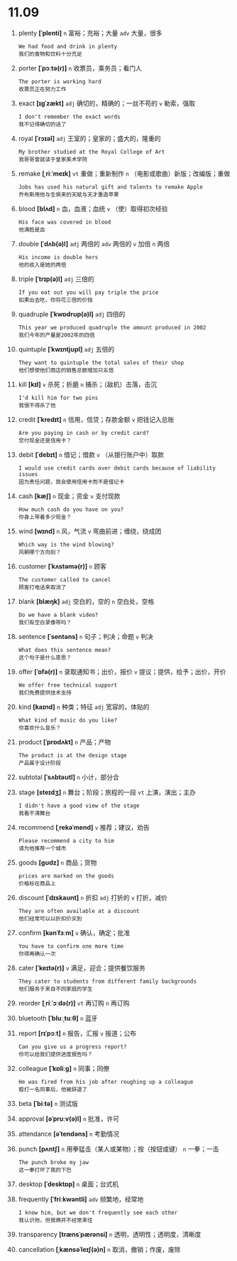# 11.09

1. plenty **[ˈplenti]** `n` 富裕；充裕；大量 `adv` 大量，很多

   ```
   We had food and drink in plenty
   我们的食物和饮料十分充足
   ```

2. porter **[ˈpɔːtə(r)]** `n` 收票员，乘务员；看门人

   ```
   The porter is working hard
   收票员正在努力工作
   ```

3. exact **[ɪɡˈzækt]** `adj` 确切的，精确的；一丝不苟的 `v` 勒索，强取

   ```
   I don't remember the exact words
   我不记得确切的话了
   ```

4. royal **[ˈrɔɪəl]** `adj` 王室的；皇家的；盛大的，隆重的

   ```
   My brother studied at the Royal College of Art
   我哥哥曾就读于皇家美术学院
   ```

5. remake **[ˌriːˈmeɪk]** `vt` 重做；重新制作 `n` （电影或歌曲）新版；改编版；重做

   ```
   Jobs has used his natural gift and talents to remake Apple
   乔布斯用他与生俱来的天赋与天才重造苹果
   ```

6. blood **[blʌd]** `n` 血，血液；血统 `v` （使）取得初次经验

   ```
   His face was covered in blood
   他满脸是血
   ```

7. double **[ˈdʌb(ə)l]** `adj` 两倍的 `adv` 两倍的 `v` 加倍 `n` 两倍

   ```
   His income is double hers
   他的收入是她的两倍
   ```

8. triple **[ˈtrɪp(ə)l]** `adj` 三倍的

   ```
   If you eat out you will pay triple the price
   如果出去吃，你将花三倍的价钱
   ```

9. quadruple **[ˈkwɒdrʊp(ə)l]** `adj` 四倍的

   ```
   This year we produced quadruple the amount produced in 2002
   我们今年的产量是2002年的四倍
   ```

10. quintuple **[ˈkwɪntjʊpl]** `adj` 五倍的

    ```
    They want to quintuple the total sales of their shop
    他们想使他们商店的销售总额增加只五倍
    ```

11. kill **[kɪl]** `v` 杀死；折磨 `n` 捕杀；（敌机）击落，击沉

    ```
    I'd kill him for two pins
    我恨不得杀了他
    ```

12. credit **[ˈkredɪt]** `n` 信用，信贷；存款金额 `v` 把钱记入总账

    ```
    Are you paying in cash or by credit card?
    您付现金还是信用卡？
    ```

13. debit **[ˈdebɪt]** `n` 借记；借款 `v` （从银行账户中）取款

    ```
    I would use credit cards over debit cards because of liability issues
    因为责任问题，我会使用信用卡而不是借记卡
    ```

14. cash **[kæʃ]** `n` 现金；资金 `v` 支付现款

    ```
    How much cash do you have on you?
    你身上带着多少现金？
    ```

15. wind **[wɪnd]** `n` 风，气流 `v` 弯曲前进；缠绕，绕成团

    ```
    Which way is the wind blowing?
    风朝哪个方向刮？
    ```

16. customer **[ˈkʌstəmə(r)]** `n` 顾客

    ```
    The customer called to cancel
    顾客打电话来取消了
    ```

17. blank **[blæŋk]** `adj` 空白的，空的 `n` 空白处，空格

    ```
    Do we have a blank video?
    我们有空白录像带吗？
    ```

18. sentence **[ˈsentəns]** `n` 句子；判决；命题 `v` 判决

    ```
    What does this sentence mean?
    这个句子是什么意思？
    ```

19. offer **[ˈɒfə(r)]** `n` 录取通知书；出价，报价 `v` 提议；提供，给予；出价，开价

    ```
    We offer free technical support
    我们免费提供技术支持
    ```

20. kind **[kaɪnd]** `n` 种类；特征 `adj` 宽容的，体贴的

    ```
    What kind of music do you like?
    你喜欢什么音乐？
    ```

21. product **[ˈprɒdʌkt]** `n` 产品；产物

    ```
    The product is at the design stage
    产品属于设计阶段
    ```

22. subtotal **[ˈsʌbtəʊtl]** `n` 小计，部分合

23. stage **[steɪdʒ]** `n` 舞台；阶段；旅程的一段 `vt` 上演，演出；主办

    ```
    I didn't have a good view of the stage
    我看不清舞台
    ```

24. recommend **[ˌrekəˈmend]** `v` 推荐；建议，劝告

    ```
    Please recommend a city to him
    请为他推荐一个城市
    ```

25. goods **[ɡʊdz]** `n` 商品；货物

    ```
    prices are marked on the goods
    价格标在商品上
    ```

26. discount **[ˈdɪskaʊnt]** `n` 折扣 `adj` 打折的 `v` 打折，减价

    ```
    They are often available at a discount
    他们经常可以以折扣价买到
    ```

27. confirm **[kənˈfɜːm]** `v` 确认，确定；批准

    ```
    You have to confirm one more time
    你得再确认一次
    ```

28. cater **[ˈkeɪtə(r)]** `v` 满足，迎合；提供餐饮服务

    ```
    They cater to students from different family backgrounds
    他们服务于来自不同家庭的学生
    ```

29. reorder **[ˌriːˈɔːdə(r)]** `vt` 再订购 `n` 再订购

30. bluetooth **[ˈbluːˌtuːθ]** `n` 蓝牙

31. report **[rɪˈpɔːt]** `n` 报告，汇报 `v` 报道；公布

    ```
    Can you give us a progress report?
    你可以给我们提供进度报告吗？
    ```

32. colleague **[ˈkɒliːɡ]** `n` 同事；同僚

    ```
    He was fired from his job after roughing up a colleague
    殴打一名同事后，他被辞退了
    ```

33. beta **[ˈbiːtə]** `n` 测试版

34. approval **[əˈpruːv(ə)l]** `n` 批准，许可

35. attendance **[əˈtendəns]** `n` 考勤情况

36. punch **[pʌntʃ]** `n` 用拳猛击（某人或某物）；按（按钮或键） `n` 一拳；一击

    ```
    The punch broke my jaw
    这一拳打坏了我的下巴
    ```

37. desktop **[ˈdesktɒp]** `n` 桌面；台式机

38. frequently **[ˈfriːkwəntli]** `adv` 频繁地，经常地

    ```
    I know him, but we don't frequently see each other
    我认识他，但我俩并不经常来往
    ```

39. transparency **[trænsˈpærənsi]** `n` 透明，透明性；透明度，清晰度

40. cancellation **[ˌkænsəˈleɪʃ(ə)n]** `n` 取消，撤销；作废，废除
